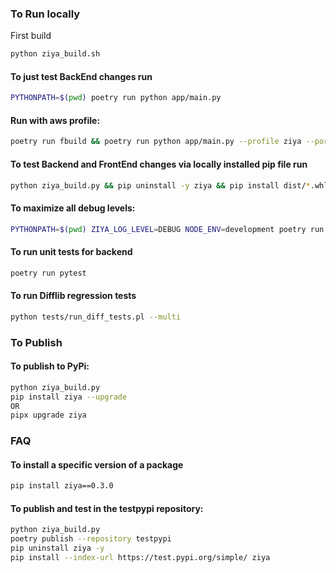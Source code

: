 ### To Run locally
First build
```bash
python ziya_build.sh
```
#### To just test BackEnd changes run
```bash
PYTHONPATH=$(pwd) poetry run python app/main.py
```

#### Run with aws profile: 
```bash
poetry run fbuild && poetry run python app/main.py --profile ziya --port 6868
```

#### To test Backend and FrontEnd changes via locally installed pip file run
```bash
python ziya_build.py && pip uninstall -y ziya && pip install dist/*.whl
```

#### To maximize all debug levels:
```bash
PYTHONPATH=$(pwd) ZIYA_LOG_LEVEL=DEBUG NODE_ENV=development poetry run python app/main.py
```

#### To run unit tests for backend
```bash
poetry run pytest
```

#### To run Difflib regression tests
```bash
python tests/run_diff_tests.pl --multi
```

### To Publish
#### To publish to PyPi:
```bash
python ziya_build.py
pip install ziya --upgrade
OR 
pipx upgrade ziya
```

### FAQ
#### To install a specific version of a package
```bash
pip install ziya==0.3.0
```

#### To publish and test in the testpypi repository:
```bash
python ziya_build.py
poetry publish --repository testpypi
pip uninstall ziya -y
pip install --index-url https://test.pypi.org/simple/ ziya
```
